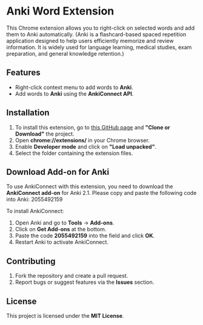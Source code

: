 # Anki Word Extension

This Chrome extension allows you to right-click on selected words and add them to Anki automatically.
(Anki is a flashcard-based spaced repetition application designed to help users efficiently memorize and review information. It is widely used for language learning, medical studies, exam preparation, and general knowledge retention.)

## Features
- Right-click context menu to add words to **Anki**.
- Add words to **Anki** using the **AnkiConnect API**.

## Installation
1. To install this extension, go to [this GitHub page]([https://github.com/Serd3r/anki-word-extension](https://github.com/Serd3r/Anki-right-click-extension?tab=readme-ov-file)) and **"Clone or Download"** the project.
2. Open **chrome://extensions/** in your Chrome browser.
3. Enable **Developer mode** and click on **"Load unpacked"**.
4. Select the folder containing the extension files.

## Download Add-on for Anki
To use AnkiConnect with this extension, you need to download the **AnkiConnect add-on** for Anki 2.1. Please copy and paste the following code into Anki: 2055492159


To install AnkiConnect:
1. Open Anki and go to **Tools** → **Add-ons**.
2. Click on **Get Add-ons** at the bottom.
3. Paste the code **2055492159** into the field and click **OK**.
4. Restart Anki to activate AnkiConnect.

## Contributing
1. Fork the repository and create a pull request.
2. Report bugs or suggest features via the **Issues** section.

## License
This project is licensed under the **MIT License**.
